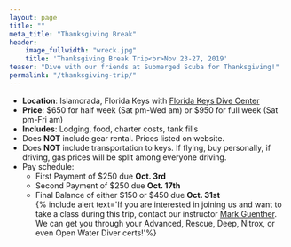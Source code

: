 ```yaml
---
layout: page
title: ""
meta_title: "Thanksgiving Break"
header:
    image_fullwidth: "wreck.jpg"
    title: 'Thanksgiving Break Trip<br>Nov 23-27, 2019'
teaser: "Dive with our friends at Submerged Scuba for Thanksgiving!"
permalink: "/thanksgiving-trip/"
---
```


- __Location__: Islamorada, Florida Keys with [Florida Keys Dive Center](https://www.floridakeysdivectr.com/)  
- __Price__: $650 for half week (Sat pm-Wed am) or $950 for full week (Sat pm-Fri am)  
- __Includes__: Lodging, food, charter costs, tank fills  
- Does __NOT__ include gear rental. Prices listed on website.  
- Does __NOT__ include transportation to keys. If flying, buy personally, if driving, gas prices will be split among everyone driving.  
- Pay schedule:
  - First Payment of $250 due __Oct. 3rd__  
  - Second Payment of $250 due __Oct. 17th__  
  - Final Balance of either $150 or $450 due __Oct. 31st__  
{% include alert text='If you are interested in joining us and want to take a class during this trip, 
contact our instructor [Mark Guenther](mailto:tethysdivetraining@gmail.com). We can get you through 
your Advanced, Rescue, Deep, Nitrox, or even Open Water Diver certs!'%}
